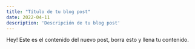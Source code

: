 ```yaml
---
title: "Título de tu blog post"
date: 2022-04-11
description: 'Descripción de tu blog post'
---
```


Hey! Este es el contenido del nuevo post, borra esto y llena tu contenido.
